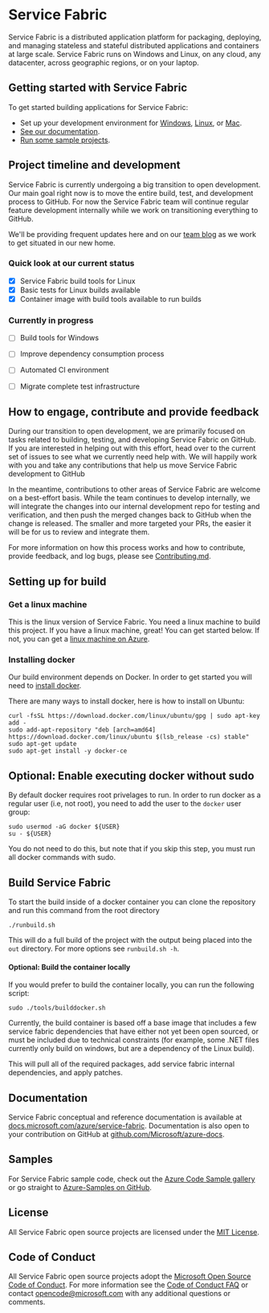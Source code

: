 # Service Fabric

Service Fabric is a distributed application platform for packaging, deploying, and managing stateless and stateful distributed applications and containers at large scale. Service Fabric runs on Windows and Linux, on any cloud, any datacenter, across geographic regions, or on your laptop.

## Getting started with Service Fabric
To get started building applications for Service Fabric:

 - Set up your development environment for [Windows](https://docs.microsoft.com/azure/service-fabric/service-fabric-get-started), [Linux](https://docs.microsoft.com/azure/service-fabric/service-fabric-get-started-Linux), or [Mac](https://docs.microsoft.com/azure/service-fabric/service-fabric-get-started-mac).
 - [See our documentation](https://docs.microsoft.com/azure/service-fabric/).
 - [Run some sample projects](https://azure.microsoft.com/resources/samples/?sort=0&service=service-fabric).

## Project timeline and development
Service Fabric is currently undergoing a big transition to open development. Our main goal right now is to move the entire build, test, and development process to GitHub. For now the Service Fabric team will continue regular feature development internally while we work on transitioning everything to GitHub.

We'll be providing frequent updates here and on our [team blog](https://blogs.msdn.microsoft.com/azureservicefabric/) as we work to get situated in our new home.

### Quick look at our current status
 - [x] Service Fabric build tools for Linux
 - [x] Basic tests for Linux builds available
 - [x] Container image with build tools available to run builds

### Currently in progress
 - [ ] Build tools for Windows
 - [ ] Improve dependency consumption process
 - [ ] Automated CI environment
 - [ ] Migrate complete test infrastructure 


## How to engage, contribute and provide feedback 
During our transition to open development, we are primarily focused on tasks related to building, testing, and developing Service Fabric on GitHub. If you are interested in helping out with this effort, head over to the current set of issues to see what we currently need help with. We will happily work with you and take any contributions that help us move Service Fabric development to GitHub

In the meantime, contributions to other areas of Service Fabric are welcome on a best-effort basis. While the team continues to develop internally, we will integrate the changes into our internal development repo for testing and verification, and then push the merged changes back to GitHub when the change is released. The smaller and more targeted your PRs, the easier it will be for us to review and integrate them. 

For more information on how this process works and how to contribute, provide feedback, and log bugs, please see [Contributing.md](CONTRIBUTING.md).

## Setting up for build
### Get a linux machine
This is the linux version of Service Fabric.  You need a linux machine to build this project.  If you have a linux machine, great! You can get started below.  If not, you can get a [linux machine on Azure](https://azuremarketplace.microsoft.com/en-us/marketplace/apps/Canonical.UbuntuServer?tab=Overview).
### Installing docker
Our build environment depends on Docker.  In order to get started you will need to [install docker](https://docs.docker.com/engine/installation/).  

There are many ways to install docker, here is how to install on Ubuntu:
```
curl -fsSL https://download.docker.com/linux/ubuntu/gpg | sudo apt-key add -
sudo add-apt-repository "deb [arch=amd64] https://download.docker.com/linux/ubuntu $(lsb_release -cs) stable"
sudo apt-get update
sudo apt-get install -y docker-ce
```

## Optional: Enable executing docker without sudo
By default docker requires root privelages to run.  In order to run docker as a regular user (i.e, not root), you need to add the user to the `docker` user group:
```
sudo usermod -aG docker ${USER}
su - ${USER}
```

You do not need to do this, but note that if you skip this step, you must run all docker commands with sudo.
## Build Service Fabric
To start the build inside of a docker container you can clone the repository and run this command from the root directory
```
./runbuild.sh
```
This will do a full build of the project with the output being placed into the `out` directory.  For more options see `runbuild.sh -h`.

#### Optional: Build the container locally
If you would prefer to build the container locally, you can run the following script:
```
sudo ./tools/builddocker.sh
```

Currently, the build container is based off a base image that includes a few service fabric dependencies that have either not yet been open sourced, or must be included due to technical constraints (for example, some .NET files currently only build on windows, but are a dependency of the Linux build).

This will pull all of the required packages, add service fabric internal dependencies, and apply patches.


## Documentation 
Service Fabric conceptual and reference documentation is available at [docs.microsoft.com/azure/service-fabric](https://docs.microsoft.com/azure/service-fabric/). Documentation is also open to your contribution on GitHub at [github.com/Microsoft/azure-docs](https://github.com/Microsoft/azure-docs).
## Samples 
For Service Fabric sample code, check out the [Azure Code Sample gallery](https://azure.microsoft.com/resources/samples/?service=service-fabric) or go straight to [Azure-Samples on GitHub](https://github.com/Azure-Samples?q=service-fabric).
## License 
All Service Fabric open source projects are licensed under the [MIT License](LICENSE.txt).
## Code of Conduct 
All Service Fabric open source projects adopt the [Microsoft Open Source Code of Conduct](https://opensource.microsoft.com/codeofconduct/). For more information see the [Code of Conduct FAQ](https://opensource.microsoft.com/codeofconduct/faq/) or contact [opencode@microsoft.com](mailto:opencode@microsoft.com) with any additional questions or comments.
